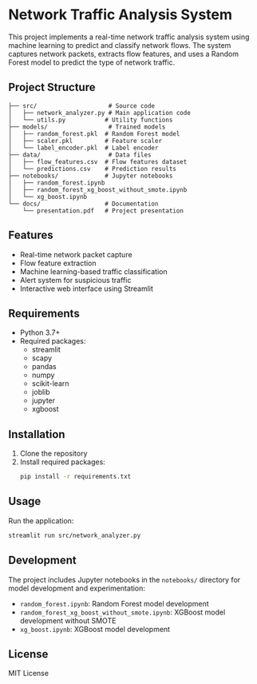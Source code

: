 # Network Traffic Analysis System

This project implements a real-time network traffic analysis system using machine learning to predict and classify network flows. The system captures network packets, extracts flow features, and uses a Random Forest model to predict the type of network traffic.

## Project Structure

```
├── src/                    # Source code
│   ├── network_analyzer.py # Main application code
│   └── utils.py           # Utility functions
├── models/                 # Trained models
│   ├── random_forest.pkl  # Random Forest model
│   ├── scaler.pkl         # Feature scaler
│   └── label_encoder.pkl  # Label encoder
├── data/                   # Data files
│   ├── flow_features.csv  # Flow features dataset
│   └── predictions.csv    # Prediction results
├── notebooks/             # Jupyter notebooks
│   ├── random_forest.ipynb
│   ├── random_forest_xg_boost_without_smote.ipynb
│   └── xg_boost.ipynb
└── docs/                  # Documentation
    └── presentation.pdf   # Project presentation
```

## Features

- Real-time network packet capture
- Flow feature extraction
- Machine learning-based traffic classification
- Alert system for suspicious traffic
- Interactive web interface using Streamlit

## Requirements

- Python 3.7+
- Required packages:
  - streamlit
  - scapy
  - pandas
  - numpy
  - scikit-learn
  - joblib
  - jupyter
  - xgboost

## Installation

1. Clone the repository
2. Install required packages:
   ```bash
   pip install -r requirements.txt
   ```

## Usage

Run the application:
```bash
streamlit run src/network_analyzer.py
```

## Development

The project includes Jupyter notebooks in the `notebooks/` directory for model development and experimentation:
- `random_forest.ipynb`: Random Forest model development
- `random_forest_xg_boost_without_smote.ipynb`: XGBoost model development without SMOTE
- `xg_boost.ipynb`: XGBoost model development

## License

MIT License 